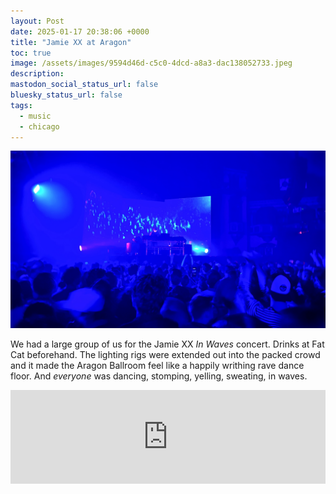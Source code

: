 ```yaml
---
layout: Post
date: 2025-01-17 20:38:06 +0000
title: "Jamie XX at Aragon"
toc: true
image: /assets/images/9594d46d-c5c0-4dcd-a8a3-dac138052733.jpeg
description: 
mastodon_social_status_url: false
bluesky_status_url: false
tags:
  - music
  - chicago
---
```


![Jamie XX at Aragon](/assets/images/9594d46d-c5c0-4dcd-a8a3-dac138052733.jpeg)

We had a large group of us for the Jamie XX _In Waves_ concert. Drinks at Fat Cat beforehand. The lighting rigs were extended out into the packed crowd and it made the Aragon Ballroom feel like a happily writhing rave dance floor. And _everyone_ was dancing, stomping, yelling, sweating, in waves.

<iframe allow="autoplay *; encrypted-media *;" frameborder="0" height="150" style="width:100%;max-width:660px;overflow:hidden;background:transparent;" sandbox="allow-forms allow-popups allow-same-origin allow-scripts allow-storage-access-by-user-activation allow-top-navigation-by-user-activation" src="https://embed.music.apple.com/us/album/all-you-children-feat-the-avalanches/1746750796?i=1746751708"></iframe>
